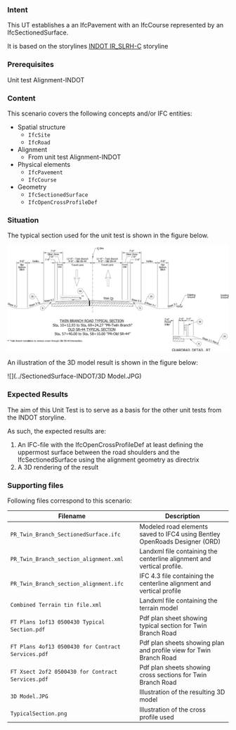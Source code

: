 ### Intent

This UT establishes a an IfcPavement with an IfcCourse represented by an IfcSectionedSurface.

It is based on the storylines [INDOT IR_SLRH-C](https://app.box.com/file/731742565663?s=x8prri9nbc1n0x2bjaezeqxvkr9o03sw) storyline

### Prerequisites

Unit test Alignment-INDOT

### Content

This scenario covers the following concepts and/or IFC entities:

- Spatial structure
    - `IfcSite`
    - `IfcRoad`
- Alignment
    - From unit test Alignment-INDOT
- Physical elements
    - `IfcPavement`
    - `IfcCourse`
- Geometry
    - `IfcSectionedSurface`
    - `IfcOpenCrossProfileDef`

### Situation

The typical section used for the unit test is shown in the figure below.

![](./typicalsection.png)

An illustration of the 3D model result is shown in the figure below:

![](../SectionedSurface-INDOT/3D Model.JPG)

### Expected Results

The aim of this Unit Test is to serve as a basis for the other unit tests from the INDOT storyline.

As such, the expected results are:

1. An IFC-file with the IfcOpenCrossProfileDef at least defining the uppermost surface between the road shoulders and the IfcSectionedSurface using the alignment geometry as directrix
2. A 3D rendering of the result

### Supporting files

Following files correspond to this scenario:

| Filename                                           | Description                                                  |
| -------------------------------------------------- | ------------------------------------------------------------ |
| `PR_Twin_Branch_SectionedSurface.ifc`              | Modeled road elements saved to IFC4 using Bentley OpenRoads Designer (ORD) |
| `PR_Twin_Branch_section_alignment.xml`             | Landxml file containing the centerline alignment and vertical profile. |
| `PR_Twin_Branch_section_alignment.ifc`             | IFC 4.3 file containing the centerline alignment and vertical profile |
| `Combined Terrain tin file.xml`                    | Landxml file containing the terrain model                    |
| `FT Plans 1of13 0500430 Typical Section.pdf`       | Pdf plan sheet showing typical section for Twin Branch Road  |
| `FT Plans 4of13 0500430 for Contract Services.pdf` | Pdf plan sheets showing plan and profile view for Twin Branch Road |
| `FT Xsect 2of2 0500430 for Contract Services.pdf`  | Pdf plan sheets showing cross sections for Twin Branch Road  |
| `3D Model.JPG`                                     | Illustration of the resulting 3D model                       |
| `TypicalSection.png`                               | Illustration of the cross profile used                       |
